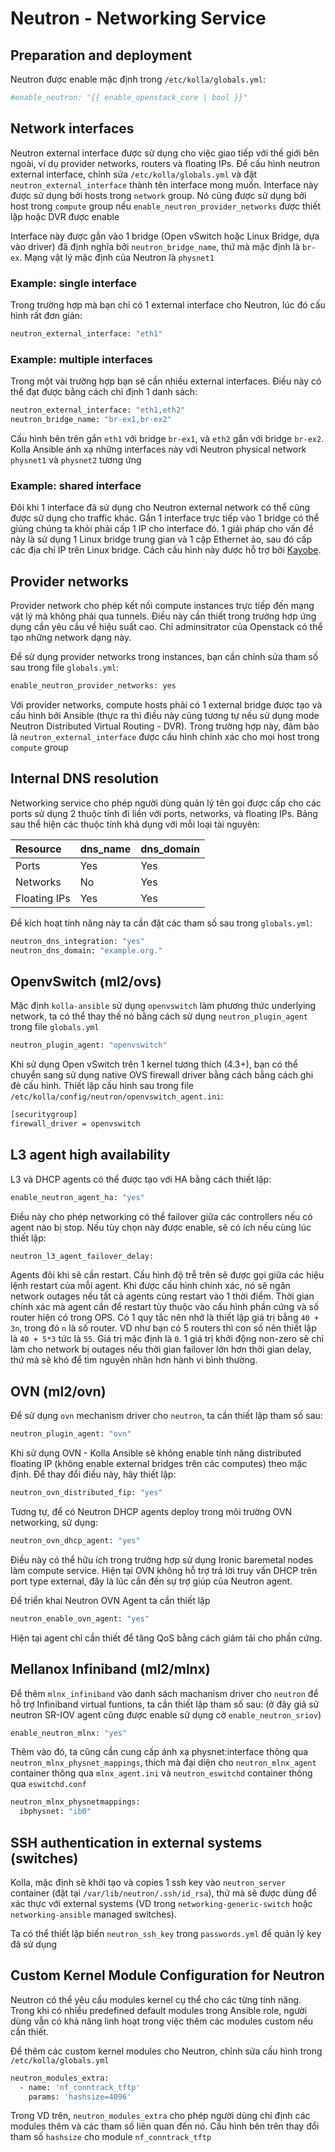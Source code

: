 # Neutron - Networking Service

## Preparation and deployment

Neutron được enable mặc định trong ```/etc/kolla/globals.yml```:

```sh
#enable_neutron: "{{ enable_openstack_core | bool }}"
```

## Network interfaces

Neutron external interface được sử dụng cho việc giao tiếp với thế giới bên ngoài, ví dụ provider networks, routers và floating IPs. Để cấu hình neutron external interface, chỉnh sửa ```/etc/kolla/globals.yml``` và đặt ```neutron_external_interface``` thành tên interface mong muốn. Interface này được sử dụng bởi hosts trong ```network``` group. Nó cũng được sử dụng bởi host trong ```compute``` group nếu ```enable_neutron_provider_networks``` được thiết lập hoặc DVR được enable

Interface này được gắn vào 1 bridge (Open vSwitch hoặc Linux Bridge, dựa vào driver) đã định nghĩa bởi ```neutron_bridge_name```, thứ mà mặc định là ```br-ex```. Mạng vật lý mặc định của Neutron là ```physnet1```

### Example: single interface

Trong trường hợp mà bạn chỉ có 1 external interface cho Neutron, lúc đó cấu hình rất đơn giản:

```sh
neutron_external_interface: "eth1"
```

### Example: multiple interfaces

Trong một vài trường hợp bạn sẽ cần nhiều external interfaces. Điều này có thể đạt được bằng cách chỉ định 1 danh sách:

```sh
neutron_external_interface: "eth1,eth2"
neutron_bridge_name: "br-ex1,br-ex2"
```

Cấu hình bên trên gắn ```eth1``` với bridge ```br-ex1```, và ```eth2``` gắn với bridge ```br-ex2```. Kolla Ansible ánh xạ những interfaces này với Neutron physical network ```physnet1``` và ```physnet2``` tương ứng

### Example: shared interface

Đôi khi 1 interface đã sử dụng cho Neutron external network có thể cũng được sử dụng cho traffic khác. Gắn 1 interface trực tiếp vào 1 bridge có thể giúng chúng ta khỏi phải cấp 1 IP cho interface đó. 1 giải pháp cho vấn đề này là sử dụng 1 Linux bridge trung gian và 1 cặp Ethernet ảo, sau đó cấp các địa chỉ IP trên Linux bridge. Cách cấu hình này được hỗ trợ bởi [Kayobe](https://docs.openstack.org/kayobe/latest//). 

## Provider networks

Provider network cho phép kết nối compute instances trực tiếp đến mạng vật lý mà không phải qua tunnels. Điều này cần thiết trong trường hợp ứng dụng cần yêu cầu về hiệu suất cao. Chỉ adminsitrator của Openstack có thể tạo những network dạng này.

Để sử dụng provider networks trong instances, bạn cần chỉnh sửa tham số sau trong file ```globals.yml```:

```sh
enable_neutron_provider_networks: yes
```

Với provider networks, compute hosts phải có 1 external bridge được tạo và cấu hình bởi Ansible (thực ra thì điều này cũng tương tự nếu sử dụng mode Neutron Distributed Virtual Routing - DVR). Trong trường hợp này, đảm bảo là ```neutron_external_interface``` được cấu hình chính xác cho mọi host trong ```compute``` group

## Internal DNS resolution

Networking service cho phép người dùng quản lý tên gọi được cấp cho các ports sử dụng 2 thuộc tính đi liền với ports, networks, và floating IPs. Bảng sau thể hiện các thuộc tính khả dụng với mỗi loại tài nguyên:

|Resource|dns_name|dns_domain|
|:-|:-|:-|
|Ports|Yes|Yes|
|Networks|No|Yes|
|Floating IPs|Yes|Yes|

Để kích hoạt tính năng này ta cần đặt các tham số sau trong ```globals.yml```:

```sh
neutron_dns_integration: "yes"
neutron_dns_domain: "example.org."
```

## OpenvSwitch (ml2/ovs)

Mặc định ```kolla-ansible``` sử dụng ```openvswitch``` làm phương thức underlying network, ta có thể thay thế nó bằng cách sử dụng ```neutron_plugin_agent``` trong file ```globals.yml```

```sh
neutron_plugin_agent: "openvswitch"
```

Khi sử dụng Open vSwitch trên 1 kernel tương thích (4.3+), bạn có thể chuyển sang sử dụng native OVS firewall driver bằng cách bằng cách ghi đè cấu hình. Thiết lập cấu hình sau trong file ```/etc/kolla/config/neutron/openvswitch_agent.ini```:

```sh
[securitygroup]
firewall_driver = openvswitch
```

## L3 agent high availability

L3 và DHCP agents có thể được tạo với HA bằng cách thiết lập:

```sh
enable_neutron_agent_ha: "yes"
```

Điều này cho phép networking có thể failover giữa các controllers nếu có agent nào bị stop. Nếu tùy chọn này được enable, sẽ có ích nếu cùng lúc thiết lập:

```sh
neutron_l3_agent_failover_delay:
```

Agents đôi khi sẽ cần restart. Cấu hình độ trễ trên sẽ được gọi giữa các hiệu lệnh restart của mỗi agent. Khi được cấu hình chính xác, nó sẽ ngăn network outages nếu tất cả agents cùng restart vào 1 thời điểm. Thời gian chính xác mà agent cần để restart tùy thuộc vào cấu hình phần cứng và số router hiện có trong OPS. Có 1 quy tắc nên nhớ là thiết lập giá trị bằng ```40 + 3n```, trong đó ```n``` là số router. VD như bạn có 5 routers thì con số nên thiết lập là ```40 + 5*3``` tức là ```55```. Giá trị mặc định là ```0```. 1 giá trị khởi động non-zero sẽ chỉ làm cho network bị outages nếu thời gian failover lớn hơn thời gian delay, thứ mà sẽ khó để tìm nguyên nhân hơn hành vi bình thường.

## OVN (ml2/ovn)

Để sử dụng ```ovn``` mechanism driver cho ```neutron```, ta cần thiết lập tham số sau:

```sh
neutron_plugin_agent: "ovn"
```

Khi sử dụng OVN - Kolla Ansible sẽ không enable tính năng distributed floating IP (không enable external bridges trên các computes) theo mặc định. Để thay đổi điều này, hãy thiết lập:

```sh
neutron_ovn_distributed_fip: "yes"
```

Tương tự, để có Neutron DHCP agents deploy trong môi trường OVN networking, sử dụng:

```sh
neutron_ovn_dhcp_agent: "yes"
```

Điều này có thể hữu ích trong trường hợp sử dụng Ironic baremetal nodes làm compute service. Hiện tại OVN không hỗ trợ trả lời truy vấn DHCP trên port type external, đây là lúc cần đến sự trợ giúp của Neutron agent.

Để triển khai Neutron OVN Agent ta cần thiết lập

```sh
neutron_enable_ovn_agent: "yes"
```

Hiện tại agent chỉ cần thiết để tăng QoS bằng cách giảm tải cho phần cứng.

## Mellanox Infiniband (ml2/mlnx)

Để thêm ```mlnx_infiniband``` vào danh sách machanism driver cho ```neutron``` để hỗ trợ Infiniband virtual funtions, ta cần thiết lập tham số sau: (ở đây giả sử neutron SR-IOV agent cũng được enable sử dụng cờ ```enable_neutron_sriov```)

```sh
enable_neutron_mlnx: "yes"
```

Thêm vào đó, ta cũng cần cung cấp ánh xạ physnet:interface thông qua ```neutron_mlnx_physnet_mappings```, thích mà đại diện cho ```neutron_mlnx_agent``` container thông qua ```mlnx_agent.ini``` và ```neutron_eswitchd``` container thông qua ```eswitchd.conf```

```sh
neutron_mlnx_physnetmappings:
  ibphysnet: "ib0"
```

## SSH authentication in external systems (switches)

Kolla, mặc định sẽ khởi tạo và copies 1 ssh key vào ```neutron_server``` container (đặt tại ```/var/lib/neutron/.ssh/id_rsa```), thứ mà sẽ được dùng để xác thực với external systems (VD trong ```networking-generic-switch``` hoặc ```networking-ansible``` managed switches).

Ta có thể thiết lập biến ```neutron_ssh_key``` trong ```passwords.yml``` để quản lý key đã sử dụng

## Custom Kernel Module Configuration for Neutron

Neutron có thể yêu cầu modules kernel cụ thể cho các từng tính năng. Trong khi có nhiều predefined default modules trong Ansible role, người dùng vẫn có khả năng linh hoạt trong việc thêm các modules custom nếu cần thiết.

Để thêm các custom kernel modules cho Neutron, chỉnh sửa cấu hình trong ```/etc/kolla/globals.yml```

```sh
neutron_modules_extra:
  - name: 'nf_conntrack_tftp'
    params: 'hashsize=4096'
```

Trong VD trên, ```neutron_modules_extra``` cho phép người dùng chỉ định các modules thêm và các tham số liên quan đến nó. Cấu hình bên trên thay đổi tham số ```hashsize``` cho module ```nf_conntrack_tftp```

